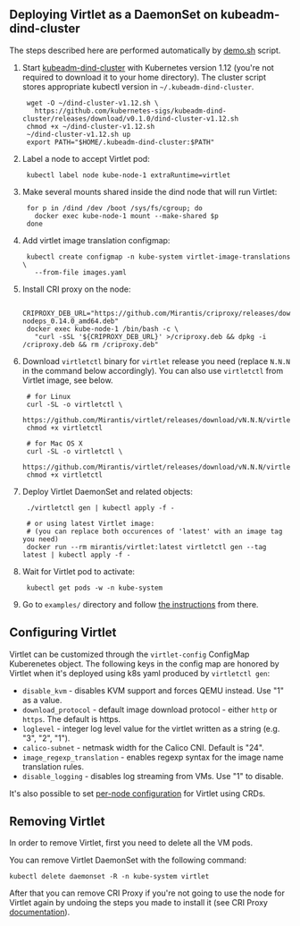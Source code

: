 ## Deploying Virtlet as a DaemonSet on kubeadm-dind-cluster

The steps described here are performed automatically by
[demo.sh](https://github.com/Mirantis/virtlet/blob/master/deploy/demo.sh) script.

1. Start [kubeadm-dind-cluster](https://github.com/kubernetes-sigs/kubeadm-dind-cluster)
   with Kubernetes version 1.12 (you're not required to download it to your home directory).
   The cluster script stores appropriate kubectl version in `~/.kubeadm-dind-cluster`.

        wget -O ~/dind-cluster-v1.12.sh \
          https://github.com/kubernetes-sigs/kubeadm-dind-cluster/releases/download/v0.1.0/dind-cluster-v1.12.sh
        chmod +x ~/dind-cluster-v1.12.sh
        ~/dind-cluster-v1.12.sh up
        export PATH="$HOME/.kubeadm-dind-cluster:$PATH"

1. Label a node to accept Virtlet pod:

        kubectl label node kube-node-1 extraRuntime=virtlet

1. Make several mounts shared inside the dind node that will run Virtlet:

        for p in /dind /dev /boot /sys/fs/cgroup; do
          docker exec kube-node-1 mount --make-shared $p
        done

1. Add virtlet image translation configmap:

        kubectl create configmap -n kube-system virtlet-image-translations \
          --from-file images.yaml

1. Install CRI proxy on the node:

        CRIPROXY_DEB_URL="https://github.com/Mirantis/criproxy/releases/download/v0.14.0/criproxy-nodeps_0.14.0_amd64.deb"
        docker exec kube-node-1 /bin/bash -c \
          "curl -sSL '${CRIPROXY_DEB_URL}' >/criproxy.deb && dpkg -i /criproxy.deb && rm /criproxy.deb"

1. Download `virtletctl` binary for `virtlet` release you need (replace `N.N.N` in the command below accordingly).
   You can also use `virtletctl` from Virtlet image, see below.
   
        # for Linux
        curl -SL -o virtletctl \
          https://github.com/Mirantis/virtlet/releases/download/vN.N.N/virtletctl
        chmod +x virtletctl

        # for Mac OS X
        curl -SL -o virtletctl \
          https://github.com/Mirantis/virtlet/releases/download/vN.N.N/virtletctl.darwin
        chmod +x virtletctl

1. Deploy Virtlet DaemonSet and related objects:

        ./virtletctl gen | kubectl apply -f -
   
        # or using latest Virtlet image:
        # (you can replace both occurences of 'latest' with an image tag you need)
        docker run --rm mirantis/virtlet:latest virtletctl gen --tag latest | kubectl apply -f -

1. Wait for Virtlet pod to activate:

        kubectl get pods -w -n kube-system

1. Go to `examples/` directory and follow [the instructions](https://github.com/Mirantis/virtlet/tree/master/examples) from there.

## Configuring Virtlet

Virtlet can be customized through the `virtlet-config` ConfigMap
Kuberenetes object.  The following keys in the config map are honored
by Virtlet when it's deployed using k8s yaml produced by `virtletctl gen`:

  * `disable_kvm` - disables KVM support and forces QEMU instead. Use "1" as a value.
  * `download_protocol` - default image download protocol - either `http` or `https`. The default is https.
  * `loglevel` - integer log level value for the virtlet written as a string (e.g. "3", "2", "1").
  * `calico-subnet` - netmask width for the Calico CNI. Default is "24".
  * `image_regexp_translation` - enables regexp syntax for the image name translation rules.
  * `disable_logging` - disables log streaming from VMs. Use "1" to disable.

It's also possible to set [per-node configuration](../../reference/config)
for Virtlet using CRDs.

## Removing Virtlet

In order to remove Virtlet, first you need to delete all the VM pods.

You can remove Virtlet DaemonSet with the following command:

    kubectl delete daemonset -R -n kube-system virtlet

After that you can remove CRI Proxy if you're not going to use the
node for Virtlet again by undoing the steps you made to install it
(see CRI Proxy
[documentation](https://github.com/Mirantis/criproxy/)).
